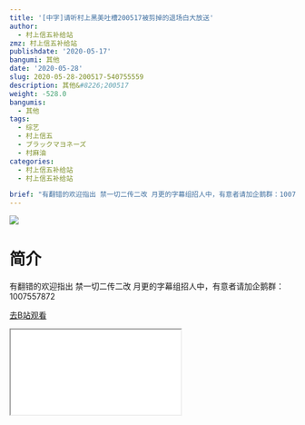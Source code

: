 ```yaml
---
title: '[中字]请听村上黑美吐槽200517被剪掉的退场白大放送'
author:
  - 村上信五补给站
zmz: 村上信五补给站
publishdate: '2020-05-17'
bangumi: 其他
date: '2020-05-28'
slug: 2020-05-28-200517-540755559
description: 其他&#8226;200517
weight: -528.0
bangumis:
  - 其他
tags:
  - 综艺
  - 村上信五
  - ブラックマヨネーズ
  - 村麻油
categories:
  - 村上信五补给站
  - 村上信五补给站

brief: "有翻错的欢迎指出 禁一切二传二改 月更的字幕组招人中，有意者请加企鹅群：1007557872"
---
```

![](https://raw.githubusercontent.com/tcgriffith/owaraisite/master/static/tmpimg/6c13cbe723b0a9551ade13591e8ac79c9df46bec.jpg.480.jpg)
# 简介  
有翻错的欢迎指出
禁一切二传二改
月更的字幕组招人中，有意者请加企鹅群：1007557872  

[去B站观看](https://www.bilibili.com/video/av540755559/)
<div class ="resp-container"><iframe class="testiframe" src="//player.bilibili.com/player.html?aid=540755559"", scrolling="no", allowfullscreen="true" > </iframe></div> 
